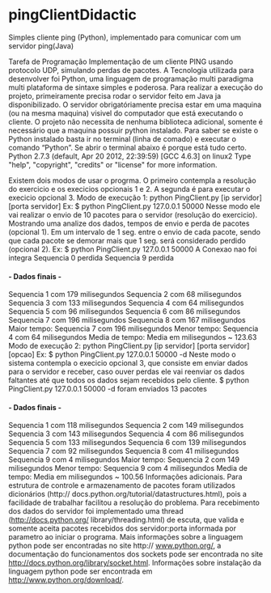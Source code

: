 pingClientDidactic
==================

Simples cliente ping (Python), implementado para comunicar com um servidor ping(Java)

Tarefa de Programação
Implementação de um cliente PING usando protocolo UDP, simulando perdas de pacotes.
A Tecnologia utilizada para desenvolver foi Python, uma linguagem de programação multi
paradigma multi plataforma de sintaxe simples e poderosa.
Para realizar a execução do projeto, primeiramente precisa rodar o servidor feito em Java ja
disponibilizado. O servidor obrigatóriamente precisa estar em uma maquina (ou na mesma
maquina) visivel do computador que está executando o cliente.
O projeto não necessita de nenhuma biblioteca adicional, somente é necessário que a maquina
possuir python instalado. Para saber se existe o Python instalado basta ir no terminal (linha de
comado) e executar o comando “Python”. Se abrir o terminal abaixo é porque está tudo certo.
Python 2.7.3 (default, Apr 20 2012, 22:39:59)
[GCC 4.6.3] on linux2
Type "help", "copyright", "credits" or "license" for more information.
>>>

Existem dois modos de usar o progrma. O primeiro contempla a resolução do exercicio e os
execicios opcionais 1 e 2. A segunda é para executar o execicio opcional 3.
Modo de execução 1:
python PingClient.py [ip servidor] [porta servidor]
Ex:
$ python PingClient.py 127.0.0.1 50000
Nesse modo ele vai realizar o envio de 10 pacotes para o servidor (resolução do exercicio).
Mostrando uma analize dos dados, tempos de envio e perda de pacotes (opcional 1). Em um
intervalo de 1 seg. entre o envio de cada pacote, sendo que cada pacote se demorar mais que
1 seg. será considerado perdido (opcional 2).
Ex:
$ python PingClient.py 127.0.0.1 50000
A Conexao nao foi integra
Sequencia 0 perdida
Sequencia 9 perdida
#### - Dados finais - ####
Sequencia 1 com 179 milisegundos
Sequencia 2 com 68 milisegundos
Sequencia 3 com 133 milisegundos
Sequencia 4 com 64 milisegundos
Sequencia 5 com 96 milisegundos
Sequencia 6 com 86 milisegundos
Sequencia 7 com 196 milisegundos
Sequencia 8 com 167 milisegundos
Maior tempo:
Sequencia 7 com 196 milisegundos
Menor tempo:
Sequencia 4 com 64 milisegundos
Media de tempo:
Media em milisegundos ~ 123.63
Modo de execução 2:
python PingClient.py [ip servidor] [porta servidor] [opcao]
Ex:
$ python PingClient.py 127.0.0.1 50000 -d
Neste modo o sistema contempla o execicio opcional 3, que consiste em enviar dados para
o servidor e receber, caso ouver perdas ele vai reenviar os dados faltantes até que todos os
dados sejam recebidos pelo cliente.
$ python PingClient.py 127.0.0.1 50000 -d
foram enviados 13 pacotes
#### - Dados finais - ####
Sequencia 1 com 118 milisegundos
Sequencia 2 com 149 milisegundos
Sequencia 3 com 143 milisegundos
Sequencia 4 com 86 milisegundos
Sequencia 5 com 133 milisegundos
Sequencia 6 com 139 milisegundos
Sequencia 7 com 92 milisegundos
Sequencia 8 com 41 milisegundos
Sequencia 9 com 4 milisegundos
Maior tempo:
Sequencia 2 com 149 milisegundos
Menor tempo:
Sequencia 9 com 4 milisegundos
Media de tempo:
Media em milisegundos ~ 100.56
Informações adicionais.
Para estrutura de controle e armazenamento de pacotes foram utilizados dicionários (http://
docs.python.org/tutorial/datastructures.html), pois a facilidade de trabalhar facilitou a resolução
do problema.
Para recebimento dos dados do servidor foi implementado uma thread (http://docs.python.org/
library/threading.html) de escuta, que valida e somente aceita pacotes recebidos dos
servidor:porta informada por parametro ao iniciar o programa.
Mais informações sobre a linguagem python pode ser encontradas no site http://
www.python.org/, a documentação do funcionamentos dos sockets pode ser encontrada no site
http://docs.python.org/library/socket.html. Informações sobre instalação da linguagem python
pode ser encontrada em http://www.python.org/download/.

